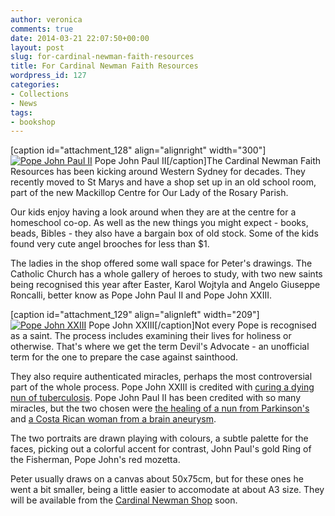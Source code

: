 ```yaml
---
author: veronica
comments: true
date: 2014-03-21 22:07:50+00:00
layout: post
slug: for-cardinal-newman-faith-resources
title: For Cardinal Newman Faith Resources
wordpress_id: 127
categories:
- Collections
- News
tags:
- bookshop
---
```


[caption id="attachment_128" align="alignright" width="300"][![Pope John Paul II](http://peterbrandt.com.au/wp-content/uploads/2014/03/jpii2-300x216.jpg)](http://peterbrandt.com.au/wp-content/uploads/2014/03/jpii2.jpg) Pope John Paul II[/caption]The Cardinal Newman Faith Resources has been kicking around Western Sydney for decades.  They recently moved to St Marys and have a shop set up in an old school room, part of the new Mackillop Centre for Our Lady of the Rosary Parish.

Our kids enjoy having a look around when they are at the centre for a homeschool co-op. As well as the new things you might expect - books, beads, Bibles - they also have a bargain box of old stock.  Some of the kids found very cute angel brooches for less than $1.

The ladies in the shop offered some wall space for Peter's drawings. The Catholic Church has a whole gallery of heroes to study, with two new saints being recognised this year after Easter, Karol Wojtyla and Angelo Giuseppe Roncalli, better know as Pope John Paul II and Pope John XXIII.

[caption id="attachment_129" align="alignleft" width="209"][![Pope John XXIII](http://peterbrandt.com.au/wp-content/uploads/2014/03/jxxiii-209x300.jpg)](http://peterbrandt.com.au/wp-content/uploads/2014/03/jxxiii.jpg) Pope John XXIII[/caption]Not every Pope is recognised as a saint. The process includes examining their lives for holiness or otherwise.  That's where we get the term Devil's Advocate - an unofficial term for the one to prepare the case against sainthood.

They also require authenticated miracles, perhaps the most controversial part of the whole process.  Pope John XXIII is credited with [curing a dying nun of tuberculosis](http://www.saintanthonyofpadua.net/messaggero/pagina_stampa.asp?R=&ID=80).  Pope John Paul II has been credited with so many miracles, but the two chosen were [the healing of a nun from Parkinson's](http://www.zenit.org/en/articles/sister-marie-simon-pierre-on-her-cure-from-parkinson) and [a Costa Rican woman from a brain aneurysm](http://www.spiegel.de/international/world/the-story-behind-the-miracle-leading-to-pope-john-paul-ii-canonization-a-956912.html).

The two portraits are drawn playing with colours, a subtle palette for the faces, picking out a colorful accent for contrast, John Paul's gold Ring of the Fisherman, Pope John's red mozetta.

Peter usually draws on a canvas about 50x75cm, but for these ones he went a bit smaller, being a little easier to accomodate at about A3 size.  They will be available from the [Cardinal Newman Shop](http://cardinalnewman.com.au/) soon.
